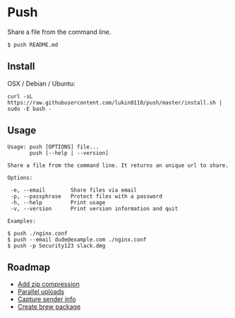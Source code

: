 # Push

Share a file from the command line.

```
$ push README.md
```

## Install

OSX / Debian / Ubuntu:
```
curl -sL https://raw.githubusercontent.com/lukin0110/push/master/install.sh | sudo -E bash -
```

## Usage

```
Usage: push [OPTIONS] file...
       push [--help | --version]

Share a file from the command line. It returns an unique url to share.

Options:

 -e, --email        Share files via email
 -p, --passphrase   Protect files with a password
 -h, --help         Print usage
 -v, --version      Print version information and quit

Examples:

$ push ./nginx.conf
$ push --email dude@example.com ./nginx.conf
$ push -p Security123 slack.dmg
```

## Roadmap

* [Add zip compression](https://github.com/lukin0110/push/issues/3)
* [Parallel uploads](https://github.com/lukin0110/push/issues/4)
* [Capture sender info](https://github.com/lukin0110/push/issues/5)
* [Create brew package](https://github.com/lukin0110/push/issues/6)

